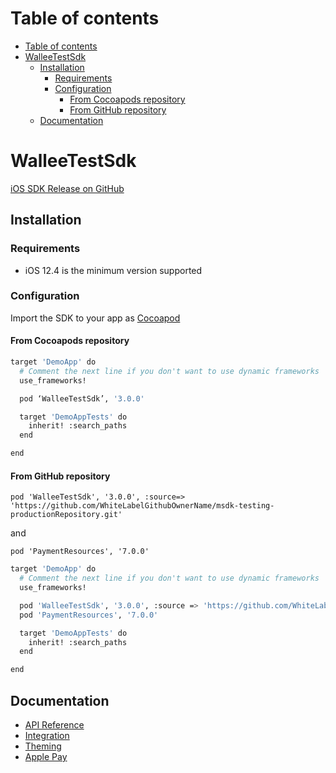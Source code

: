 # Table of contents

- [Table of contents](#table-of-contents)
- [WalleeTestSdk](#walleetestsdk)
  - [Installation](#installation)
    - [Requirements](#requirements)
    - [Configuration](#configuration)
      - [From Cocoapods repository](#from-cocoapods-repository)
      - [From GitHub repository](#from-github-repository)
  - [Documentation](#documentation)

# WalleeTestSdk

[iOS SDK Release on GitHub](https://github.com/WhiteLabelGithubOwnerName/msdk-testing-productionRepository/releases)

## Installation

### Requirements

- iOS 12.4 is the minimum version supported

### Configuration

Import the SDK to your app as [Cocoapod](https://cocoapods.org/)

#### From Cocoapods repository

```sh
target 'DemoApp' do
  # Comment the next line if you don't want to use dynamic frameworks
  use_frameworks!

  pod ‘WalleeTestSdk’, '3.0.0'

  target 'DemoAppTests' do
    inherit! :search_paths
  end

end
```

#### From GitHub repository

`pod 'WalleeTestSdk', '3.0.0', :source=> 'https://github.com/WhiteLabelGithubOwnerName/msdk-testing-productionRepository.git'`

and

`pod 'PaymentResources', '7.0.0'`

```sh
target 'DemoApp' do
  # Comment the next line if you don't want to use dynamic frameworks
  use_frameworks!

  pod 'WalleeTestSdk', '3.0.0', :source => 'https://github.com/WhiteLabelGithubOwnerName/msdk-testing-productionRepository.git'
  pod 'PaymentResources', '7.0.0'

  target 'DemoAppTests' do
    inherit! :search_paths
  end

end
```

## Documentation

- [API Reference](./docs/api-reference.md)
- [Integration](./docs/integration.md)
- [Theming](./docs/theming.md)
- [Apple Pay](./docs/apple-pay.md)
